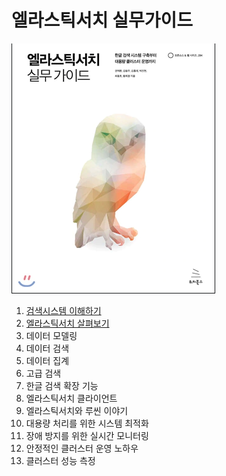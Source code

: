 # 엘라스틱서치 실무가이드

![엘라스틱서치 실무가이드](./img/esbook.png)

1. [검색시스템 이해하기](./chap01/summary.md)
2. [엘라스틱서치 살펴보기](./chap02/summary.md)
3. 데이터 모델링
4. 데이터 검색
5. 데이터 집계
6. 고급 검색
7. 한글 검색 확장 기능
8. 엘라스틱서치 클라이언트
9. 엘라스틱서치와 루씬 이야기
10. 대용량 처리를 위한 시스템 최적화
11. 장애 방지를 위한 실시간 모니터링
12. 안정적인 클러스터 운영 노하우
13. 클러스터 성능 측정


